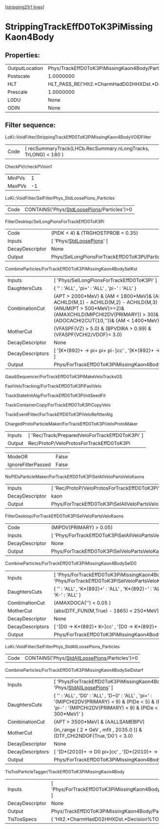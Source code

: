 [[stripping21r1 lines]](./stripping21r1-index)

# StrippingTrackEffD0ToK3PiMissingKaon4Body

## Properties:

|                |                                                    |
|----------------|----------------------------------------------------|
| OutputLocation | Phys/TrackEffD0ToK3PiMissingKaon4Body/Particles    |
| Postscale      | 1.0000000                                          |
| HLT            | HLT_PASS_RE('Hlt2.\*CharmHadD02HHXDst.\*Decision') |
| Prescale       | 1.0000000                                          |
| L0DU           | None                                               |
| ODIN           | None                                               |

## Filter sequence:

LoKi::VoidFilter/StrippingTrackEffD0ToK3PiMissingKaon4BodyVOIDFilter

|      |                                                                 |
|------|-----------------------------------------------------------------|
| Code | ( recSummaryTrack(LHCb.RecSummary.nLongTracks, TrLONG) \< 180 ) |

CheckPV/checkPVmin1

|        |     |
|--------|-----|
| MinPVs | 1   |
| MaxPVs | -1  |

LoKi::VoidFilter/SelFilterPhys_StdLoosePions_Particles

|      |                                                                                              |
|------|----------------------------------------------------------------------------------------------|
| Code | CONTAINS('Phys/[StdLoosePions](./stripping21r1-commonparticles-stdloosepions)/Particles')\>0 |

FilterDesktop/SelLongPionsForTrackEffD0ToK3Pi

|                 |                                                                             |
|-----------------|-----------------------------------------------------------------------------|
| Code            | (PIDK \< 4) & (TRGHOSTPROB \< 0.35)                                         |
| Inputs          | [ 'Phys/[StdLoosePions](./stripping21r1-commonparticles-stdloosepions)' ] |
| DecayDescriptor | None                                                                        |
| Output          | Phys/SelLongPionsForTrackEffD0ToK3Pi/Particles                              |

CombineParticles/ForTrackEffD0ToK3PiMissingKaon4BodySelKst

|                  |                                                                                                                                                                                                                 |
|------------------|-----------------------------------------------------------------------------------------------------------------------------------------------------------------------------------------------------------------|
| Inputs           | [ 'Phys/SelLongPionsForTrackEffD0ToK3Pi' ]                                                                                                                                                                    |
| DaughtersCuts    | { '' : 'ALL' , 'pi+' : 'ALL' , 'pi-' : 'ALL' }                                                                                                                                                                  |
| CombinationCut   | (APT \> 2000\*MeV) & (AM \< 1800\*MeV)& (AM - ACHILD(M,1) - ACHILD(M,2) - ACHILD(M,3) \> 100\*MeV)& (ANUM(PT \> 500\*MeV)\>=2)& (AMAXCHILD(MIPCHI2DV(PRIMARY)) \> 30)& (ADOCACHI2CUT(10,''))& (AM \< 1400\*MeV) |
| MotherCut        | (VFASPF(VZ) \> 5.0) & (BPVDIRA \> 0.99) & (VFASPF(VCHI2/VDOF)\< 3.0)                                                                                                                                            |
| DecayDescriptor  | None                                                                                                                                                                                                            |
| DecayDescriptors | [ '[K\*(892)+ -\> pi+ pi+ pi-]cc' , '[K\*(892)+ -\> pi+ pi+ pi+]cc' ]                                                                                                                                     |
| Output           | Phys/ForTrackEffD0ToK3PiMissingKaon4BodySelKst/Particles                                                                                                                                                        |

GaudiSequencer/ForTrackEffD0ToK3PiMakeVeloTracksGS

FastVeloTracking/ForTrackEffD0ToK3PiFastVelo

TrackStateInitAlg/ForTrackEffD0ToK3PiInitSeedFit

TrackContainerCopy/ForTrackEffD0ToK3PiCopyVelo

TrackEventFitter/ForTrackEffD0ToK3PiVeloRefitterAlg

ChargedProtoParticleMaker/ForTrackEffD0ToK3PiVeloProtoMaker

|        |                                                   |
|--------|---------------------------------------------------|
| Inputs | [ 'Rec/Track/PreparedVeloForTrackEffD0ToK3Pi' ] |
| Output | Rec/ProtoP/VeloProtosForTrackEffD0ToK3Pi          |

|                    |       |
|--------------------|-------|
| ModeOR             | False |
| IgnoreFilterPassed | False |

NoPIDsParticleMaker/ForTrackEffD0ToK3PiSelAllVeloPartsVeloKaons

|                 |                                                            |
|-----------------|------------------------------------------------------------|
| Inputs          | [ 'Rec/ProtoP/VeloProtosForTrackEffD0ToK3Pi' ]           |
| DecayDescriptor | kaon                                                       |
| Output          | Phys/ForTrackEffD0ToK3PiSelAllVeloPartsVeloKaons/Particles |

FilterDesktop/ForTrackEffD0ToK3PiSelVeloPartsVeloKaons

|                 |                                                          |
|-----------------|----------------------------------------------------------|
| Code            | (MIPDV(PRIMARY) \> 0.05)                                 |
| Inputs          | [ 'Phys/ForTrackEffD0ToK3PiSelAllVeloPartsVeloKaons' ] |
| DecayDescriptor | None                                                     |
| Output          | Phys/ForTrackEffD0ToK3PiSelVeloPartsVeloKaons/Particles  |

CombineParticles/ForTrackEffD0ToK3PiMissingKaon4BodySelD0

|                  |                                                                                                          |
|------------------|----------------------------------------------------------------------------------------------------------|
| Inputs           | [ 'Phys/ForTrackEffD0ToK3PiMissingKaon4BodySelKst' , 'Phys/ForTrackEffD0ToK3PiSelVeloPartsVeloKaons' ] |
| DaughtersCuts    | { '' : 'ALL' , 'K\*(892)+' : 'ALL' , 'K\*(892)-' : 'ALL' , 'K+' : 'ALL' , 'K-' : 'ALL' }                 |
| CombinationCut   | (AMAXDOCA('') \< 0.05 )                                                                                  |
| MotherCut        | (abs(DTF_FUN(M,True) - 1865) \< 250\*MeV)                                                                |
| DecayDescriptor  | None                                                                                                     |
| DecayDescriptors | [ '[D0 -\> K\*(892)+ K+]cc' , '[D0 -\> K\*(892)+ K-]cc' ]                                          |
| Output           | Phys/ForTrackEffD0ToK3PiMissingKaon4BodySelD0/Particles                                                  |

LoKi::VoidFilter/SelFilterPhys_StdAllLoosePions_Particles

|      |                                                                                                    |
|------|----------------------------------------------------------------------------------------------------|
| Code | CONTAINS('Phys/[StdAllLoosePions](./stripping21r1-commonparticles-stdallloosepions)/Particles')\>0 |

CombineParticles/ForTrackEffD0ToK3PiMissingKaon4BodySelDstarf

|                  |                                                                                                                                                                                             |
|------------------|---------------------------------------------------------------------------------------------------------------------------------------------------------------------------------------------|
| Inputs           | [ 'Phys/ForTrackEffD0ToK3PiMissingKaon4BodySelD0' , 'Phys/[StdAllLoosePions](./stripping21r1-commonparticles-stdallloosepions)' ]                                                         |
| DaughtersCuts    | { '' : 'ALL' , 'D0' : 'ALL' , 'D~0' : 'ALL' , 'pi+' : '(MIPCHI2DV(PRIMARY) \< 9) & (PIDe \< 5) & (PT \> 300\*MeV)' , 'pi-' : '(MIPCHI2DV(PRIMARY) \< 9) & (PIDe \< 5) & (PT \> 300\*MeV)' } |
| CombinationCut   | (APT \> 3500\*MeV) & (AALLSAMEBPV)                                                                                                                                                          |
| MotherCut        | (in_range ( 2 \* GeV , mfit , 2035.0 )) & (DTF_CHI2NDOF(True,'D0') \< 3.0)                                                                                                                  |
| DecayDescriptor  | None                                                                                                                                                                                        |
| DecayDescriptors | [ '[D\*(2010)+ -\> D0 pi+]cc' , '[D\*(2010)+ -\> D~0 pi+]cc' ]                                                                                                                        |
| Output           | Phys/ForTrackEffD0ToK3PiMissingKaon4BodySelDstarf/Particles                                                                                                                                 |

TisTosParticleTagger/TrackEffD0ToK3PiMissingKaon4Body

|                 |                                                           |
|-----------------|-----------------------------------------------------------|
| Inputs          | [ 'Phys/ForTrackEffD0ToK3PiMissingKaon4BodySelDstarf' ] |
| DecayDescriptor | None                                                      |
| Output          | Phys/TrackEffD0ToK3PiMissingKaon4Body/Particles           |
| TisTosSpecs     | { 'Hlt2.\*CharmHadD02HHXDst.\*Decision%TOS' : 0 }         |
